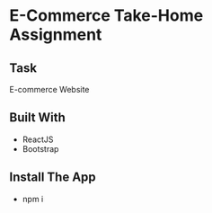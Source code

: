 # E-Commerce Take-Home Assignment
## Task

E-commerce Website

## Built With

- ReactJS
- Bootstrap

## Install The App

- npm i